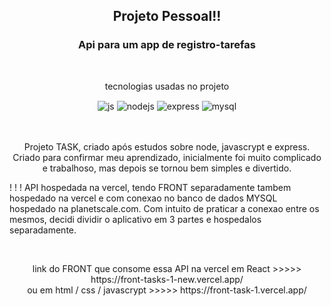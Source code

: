 <h2 align="center">Projeto Pessoal!!</h2>



  <h3 align="center"> Api para um app de registro-tarefas</h3>

  <br>


  <div align="center" style="display: inline_block">
    <p>tecnologias usadas no projeto</p>
    <img align="center" alt="js" src="https://img.shields.io/badge/JavaScript-F7DF1E?style=for-the-badge&logo=javascript&logoColor=black" />
    <img align="center" alt="nodejs" src="https://img.shields.io/badge/Node.js-43853D?style=for-the-badge&logo=node.js&logoColor=white" />
    <img align="center" alt="express" src="https://img.shields.io/badge/Express.js-404D59?style=for-the-badge" />
    <img align="center" alt="mysql" src="https://img.shields.io/badge/MySQL-00000F?style=for-the-badge&logo=mysql&logoColor=red"/>
    

  </div><br/>




  <br>
  <p align="center"> Projeto TASK, criado após estudos sobre node, javascrypt e express. Criado para confirmar meu aprendizado, inicialmente foi muito complicado e trabalhoso, mas depois se tornou bem simples e divertido. 
  
  ! ! !  API hospedada na vercel, tendo FRONT separadamente tambem hospedado na vercel e com conexao no banco de dados MYSQL hospedado na planetscale.com.
   Com intuito de praticar a conexao entre os mesmos, decidi dividir o aplicativo em 3 partes e hospedalos separadamente.
  </p>

<br>

<p align="center">link do FRONT que consome essa API na vercel em React >>>>> https://front-tasks-1-new.vercel.app/ <br> ou em html / css / javascrypt >>>>> https://front-task-1.vercel.app/ </p>
